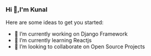 ### Hi 👋,I'm Kunal


Here are some ideas to get you started:

- 🔭 I’m currently working on Django Framework
- 🌱 I’m currently learning Reactjs
- 👯 I’m looking to collaborate on Open Source Projects
